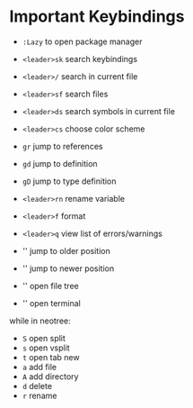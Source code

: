 # Important Keybindings

- `:Lazy` to open package manager

- `<leader>sk` search keybindings
- `<leader>/` search in current file
- `<leader>sf` search files
- `<leader>ds` search symbols in current file
- `<leader>cs` choose color scheme

- `gr` jump to references
- `gd` jump to definition
- `gD` jump to type definition
- `<leader>rn` rename variable

- `<leader>f` format
- `<leader>q` view list of errors/warnings

- '<C-o>' jump to older position
- '<C-i>' jump to newer position

- '\' open file tree
- '<C-Space>' open terminal

while in neotree:

- `S` open split
- `s` open vsplit
- `t` open tab new
- `a` add file
- `A` add directory
- `d` delete
- `r` rename

